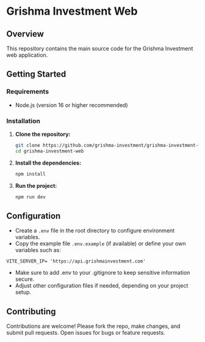 # Grishma Investment Web

## Overview

This repository contains the main source code for the Grishma Investment web application.

## Getting Started


### Requirements

- Node.js (version 16 or higher recommended)

### Installation

1. **Clone the repository:**
    ```sh
    git clone https://github.com/grishma-investment/grishma-investment-web.git
    cd grishma-investment-web
    ```

2. **Install the dependencies:**
    ```sh
    npm install
    ```

3. **Run the project:**
    ```sh
    npm run dev
    ```

## Configuration

- Create a `.env` file in the root directory to configure environment variables.
- Copy the example file `.env.example` (if available) or define your own variables such as:

```env
VITE_SERVER_IP= 'https://api.grishmainvestment.com'
```

- Make sure to add .env to your .gitignore to keep sensitive information secure.
- Adjust other configuration files if needed, depending on your project setup.


## Contributing

Contributions are welcome! Please fork the repo, make changes, and submit pull requests. Open issues for bugs or feature requests.
